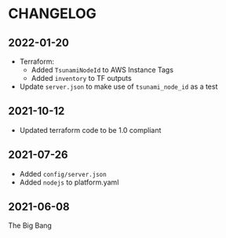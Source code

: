 # CHANGELOG

## 2022-01-20
* Terraform:
  - Added `TsunamiNodeId` to AWS Instance Tags
  - Added `inventory` to TF outputs
* Update `server.json` to make use of `tsunami_node_id` as a test

## 2021-10-12
* Updated terraform code to be 1.0 compliant

## 2021-07-26
* Added `config/server.json`
* Added `nodejs` to platform.yaml

## 2021-06-08
The Big Bang
